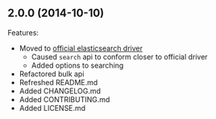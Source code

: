 ## 2.0.0 (2014-10-10)

Features:

- Moved to [official elasticsearch driver](https://github.com/elasticsearch/elasticsearch-js)
	- Caused `search` api to conform closer to official driver
	- Added options to searching
- Refactored bulk api
- Refreshed README.md
- Added CHANGELOG.md
- Added CONTRIBUTING.md
- Added LICENSE.md
